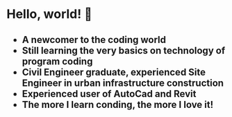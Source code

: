 <h1>
Hello, world! 👋
</h1>
<h2>
<ul>
    <li>A newcomer to the coding world</li>
    <li>Still learning the very basics on technology of program coding</li>
    <li>Civil Engineer graduate, experienced Site Engineer in urban infrastructure construction</li>
    <li>Experienced user of AutoCad and Revit</li> 
    <li><b>The more I learn conding, the more I love it!</b></li>
    
</ul>
</h2>
    


<!--
**MardorInc/MardorInc** is a ✨ _special_ ✨ repository because its `README.md` (this file) appears on your GitHub profile.

Here are some ideas to get you started:

- 🔭 I’m currently working on ...
- 🌱 I’m currently learning ...
- 👯 I’m looking to collaborate on ...
- 🤔 I’m looking for help with ...
- 💬 Ask me about ...
- 📫 How to reach me: ...
- 😄 Pronouns: ...
- ⚡ Fun fact: ...
-->
